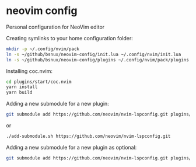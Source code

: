 # neovim config

Personal configuration for NeoVim editor

Creating symlinks to your home configuration folder:

```sh
mkdir -p ~/.config/nvim/pack
ln -s ~/github/bsnux/neovim-config/init.lua ~/.config/nvim/init.lua
ln -s ~/github/bsnux/neovim-config/plugins ~/.config/nvim/pack/plugins
```

Installing coc.nvim:

```sh
cd plugins/start/coc.nvim
yarn install
yarn build
```

Adding a new submodule for a new plugin:

```sh
git submodule add https://github.com/neovim/nvim-lspconfig.git plugins/start/nvim-lspconfig
```

or

```sh
./add-submodule.sh https://github.com/neovim/nvim-lspconfig.git
```

Adding a new submodule for a new plugin as optional:

```sh
git submodule add https://github.com/neovim/nvim-lspconfig.git plugins/opt/nvim-lspconfig
```
